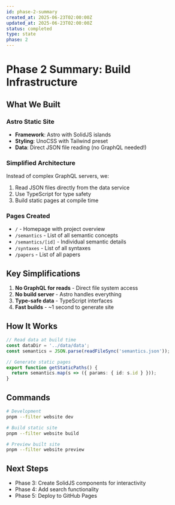 ```yaml
---
id: phase-2-summary
created_at: 2025-06-23T02:00:00Z
updated_at: 2025-06-23T02:00:00Z
status: completed
type: state
phase: 2
---
```


# Phase 2 Summary: Build Infrastructure

## What We Built

### Astro Static Site
- **Framework**: Astro with SolidJS islands
- **Styling**: UnoCSS with Tailwind preset
- **Data**: Direct JSON file reading (no GraphQL needed!)

### Simplified Architecture
Instead of complex GraphQL servers, we:
1. Read JSON files directly from the data service
2. Use TypeScript for type safety
3. Build static pages at compile time

### Pages Created
- `/` - Homepage with project overview
- `/semantics` - List of all semantic concepts
- `/semantics/[id]` - Individual semantic details
- `/syntaxes` - List of all syntaxes
- `/papers` - List of all papers

## Key Simplifications

1. **No GraphQL for reads** - Direct file system access
2. **No build server** - Astro handles everything
3. **Type-safe data** - TypeScript interfaces
4. **Fast builds** - ~1 second to generate site

## How It Works

```typescript
// Read data at build time
const dataDir = '../data/data';
const semantics = JSON.parse(readFileSync('semantics.json'));

// Generate static pages
export function getStaticPaths() {
  return semantics.map(s => ({ params: { id: s.id } }));
}
```

## Commands

```bash
# Development
pnpm --filter website dev

# Build static site
pnpm --filter website build

# Preview built site
pnpm --filter website preview
```

## Next Steps
- Phase 3: Create SolidJS components for interactivity
- Phase 4: Add search functionality
- Phase 5: Deploy to GitHub Pages